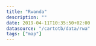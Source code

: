 ```yaml
---
title: "Rwanda"
description: ""
date: 2019-04-11T10:35:50+02:00
datasource: "/cartotb/data/rwa"
tags: ["map"]
---
```


